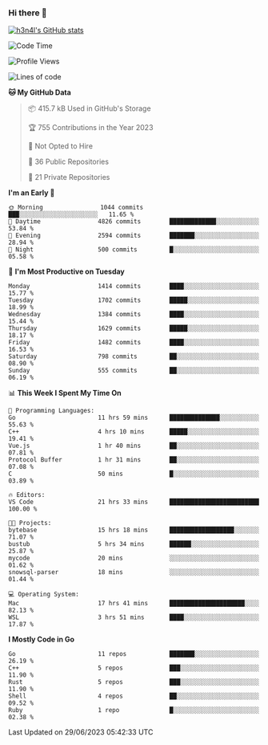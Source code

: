 ### Hi there 👋

[![h3n4l's GitHub stats](https://github-readme-stats.vercel.app/api?username=h3n4l&count_private=true&show_icons=true&theme=radical)](https://github.com/h3n4l/github-readme-stats)

<!--START_SECTION:waka-->
![Code Time](http://img.shields.io/badge/Code%20Time-1%2C364%20hrs%202%20mins-blue)

![Profile Views](http://img.shields.io/badge/Profile%20Views-1-blue)

![Lines of code](https://img.shields.io/badge/From%20Hello%20World%20I%27ve%20Written-2.0%20million%20lines%20of%20code-blue)

**🐱 My GitHub Data** 

> 📦 415.7 kB Used in GitHub's Storage 
 > 
> 🏆 755 Contributions in the Year 2023
 > 
> 🚫 Not Opted to Hire
 > 
> 📜 36 Public Repositories 
 > 
> 🔑 21 Private Repositories 
 > 
**I'm an Early 🐤** 

```text
🌞 Morning                1044 commits        ███░░░░░░░░░░░░░░░░░░░░░░   11.65 % 
🌆 Daytime                4826 commits        █████████████░░░░░░░░░░░░   53.84 % 
🌃 Evening                2594 commits        ███████░░░░░░░░░░░░░░░░░░   28.94 % 
🌙 Night                  500 commits         █░░░░░░░░░░░░░░░░░░░░░░░░   05.58 % 
```
📅 **I'm Most Productive on Tuesday** 

```text
Monday                   1414 commits        ████░░░░░░░░░░░░░░░░░░░░░   15.77 % 
Tuesday                  1702 commits        █████░░░░░░░░░░░░░░░░░░░░   18.99 % 
Wednesday                1384 commits        ████░░░░░░░░░░░░░░░░░░░░░   15.44 % 
Thursday                 1629 commits        █████░░░░░░░░░░░░░░░░░░░░   18.17 % 
Friday                   1482 commits        ████░░░░░░░░░░░░░░░░░░░░░   16.53 % 
Saturday                 798 commits         ██░░░░░░░░░░░░░░░░░░░░░░░   08.90 % 
Sunday                   555 commits         ██░░░░░░░░░░░░░░░░░░░░░░░   06.19 % 
```


📊 **This Week I Spent My Time On** 

```text
💬 Programming Languages: 
Go                       11 hrs 59 mins      ██████████████░░░░░░░░░░░   55.63 % 
C++                      4 hrs 10 mins       █████░░░░░░░░░░░░░░░░░░░░   19.41 % 
Vue.js                   1 hr 40 mins        ██░░░░░░░░░░░░░░░░░░░░░░░   07.81 % 
Protocol Buffer          1 hr 31 mins        ██░░░░░░░░░░░░░░░░░░░░░░░   07.08 % 
C                        50 mins             █░░░░░░░░░░░░░░░░░░░░░░░░   03.89 % 

🔥 Editors: 
VS Code                  21 hrs 33 mins      █████████████████████████   100.00 % 

🐱‍💻 Projects: 
bytebase                 15 hrs 18 mins      ██████████████████░░░░░░░   71.07 % 
bustub                   5 hrs 34 mins       ██████░░░░░░░░░░░░░░░░░░░   25.87 % 
mycode                   20 mins             ░░░░░░░░░░░░░░░░░░░░░░░░░   01.62 % 
snowsql-parser           18 mins             ░░░░░░░░░░░░░░░░░░░░░░░░░   01.44 % 

💻 Operating System: 
Mac                      17 hrs 41 mins      █████████████████████░░░░   82.13 % 
WSL                      3 hrs 51 mins       ████░░░░░░░░░░░░░░░░░░░░░   17.87 % 
```

**I Mostly Code in Go** 

```text
Go                       11 repos            ███████░░░░░░░░░░░░░░░░░░   26.19 % 
C++                      5 repos             ███░░░░░░░░░░░░░░░░░░░░░░   11.90 % 
Rust                     5 repos             ███░░░░░░░░░░░░░░░░░░░░░░   11.90 % 
Shell                    4 repos             ██░░░░░░░░░░░░░░░░░░░░░░░   09.52 % 
Ruby                     1 repo              █░░░░░░░░░░░░░░░░░░░░░░░░   02.38 % 
```




 Last Updated on 29/06/2023 05:42:33 UTC
<!--END_SECTION:waka-->

